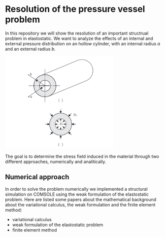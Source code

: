 # Resolution of the pressure vessel problem

In this repository we will show the resolution of an important structrual problem in elastostatic. We want to analyze the effects of an internal and external pressure distribution on an hollow cylinder, with an internal radius *a* and an external radius *b*.

<img src = "cylinder pressure.png" alt = "pressure distribution and dimensions" width = "350">

The goal is to determine the stress field induced in the material through two different approaches, numerically and analitically.

## Numerical approach

In order to solve the problem numerically we implemented a structural simulation on COMSOLE using the weak formulation of the elastostatic problem. Here are listed some papers about the mathematical background about the variational calculus, the weak formulation and the finite element method:
* variational calculus
* weak formulation of the elastostatic problem
* finite element method





